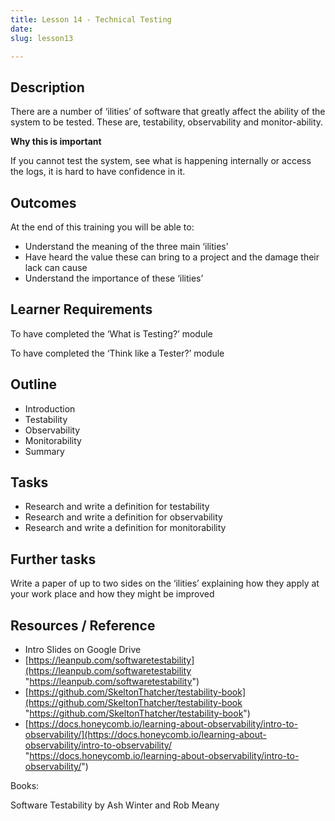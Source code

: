```yaml
---
title: Lesson 14 - Technical Testing
date: 
slug: lesson13

---
```

## **Description**

There are a number of ‘ilities’ of software that greatly affect the ability of the system to be tested. These are, testability, observability and monitor-ability.

**Why this is important**

If you cannot test the system, see what is happening internally or access the logs, it is hard to have confidence in it.

## **Outcomes**

At the end of this training you will be able to:

* Understand the meaning of the three main ‘ilities’
* Have heard the value these can bring to a project and the damage their lack can cause
* Understand the importance of these ‘ilities’

## **Learner Requirements**

To have completed the ‘What is Testing?’ module

To have completed the ‘Think like a Tester?’ module

## **Outline**

* Introduction
* Testability
* Observability
* Monitorability
* Summary

## **Tasks**

* Research and write a definition for testability
* Research and write a definition for observability
* Research and write a definition for monitorability

## **Further tasks**

Write a paper of up to two sides on the ‘ilities’ explaining how they apply at your work place and how they might be improved

## **Resources / Reference**

* Intro Slides on Google Drive
* [https://leanpub.com/softwaretestability](https://leanpub.com/softwaretestability "https://leanpub.com/softwaretestability")
* [https://github.com/SkeltonThatcher/testability-book](https://github.com/SkeltonThatcher/testability-book "https://github.com/SkeltonThatcher/testability-book")
* [https://docs.honeycomb.io/learning-about-observability/intro-to-observability/](https://docs.honeycomb.io/learning-about-observability/intro-to-observability/ "https://docs.honeycomb.io/learning-about-observability/intro-to-observability/")

Books:

Software Testability by Ash Winter and Rob Meany